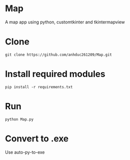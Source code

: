 # Map
A map app using python, customtkinter and tkintermapview

# Clone
`git clone https://github.com/anhduc261209/Map.git`

# Install required modules
`pip install -r requirements.txt`

# Run
`python Map.py`

# Convert to .exe
Use auto-py-to-exe
